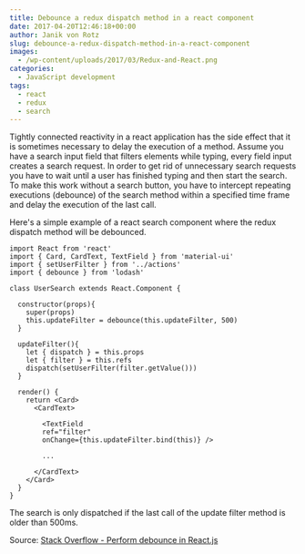 ```yaml
---
title: Debounce a redux dispatch method in a react component
date: 2017-04-20T12:46:18+00:00
author: Janik von Rotz
slug: debounce-a-redux-dispatch-method-in-a-react-component
images:
  - /wp-content/uploads/2017/03/Redux-and-React.png
categories:
  - JavaScript development
tags:
  - react
  - redux
  - search
---
```

Tightly connected reactivity in a react application has the side effect that it is sometimes necessary to delay the execution of a method. Assume you have a search input field that filters elements while typing, every field input creates a search request. In order to get rid of unnecessary search requests you have to wait until a user has finished typing and then start the search. To make this work without a search button, you have to intercept repeating executions (debounce) of the search method within a specified time frame and delay the execution of the last call.
<!--more-->
Here's a simple example of a react search component where the redux dispatch method will be debounced.

```
import React from 'react'
import { Card, CardText, TextField } from 'material-ui'
import { setUserFilter } from '../actions'
import { debounce } from 'lodash'

class UserSearch extends React.Component {

  constructor(props){
    super(props)
    this.updateFilter = debounce(this.updateFilter, 500)
  }

  updateFilter(){
    let { dispatch } = this.props
    let { filter } = this.refs
    dispatch(setUserFilter(filter.getValue()))
  }

  render() {
    return <Card>
      <CardText>

        <TextField
        ref="filter"
        onChange={this.updateFilter.bind(this)} />

        ...

      </CardText>
    </Card>
  }
}
```

The search is only dispatched if the last call of the update filter method is older than 500ms.

Source: [Stack Overflow - Perform debounce in React.js](http://stackoverflow.com/questions/23123138/perform-debounce-in-react-js)
